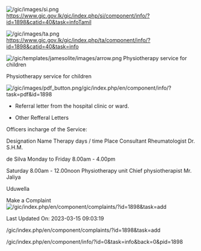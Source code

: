 <!-- Source: https://gic.gov.lk/gic/index.php/en/component/info/?id=1898&catid=40&task=info -->

![/gic/images/si.png](/gic/images/si.png)https://www.gic.gov.lk/gic/index.php/si/component/info/?id=1898&catid=40&task=infoTamil

![/gic/images/ta.png](/gic/images/ta.png)https://www.gic.gov.lk/gic/index.php/ta/component/info/?id=1898&catid=40&task=info

![/gic/templates/jamesolite/images/arrow.png](/gic/templates/jamesolite/images/arrow.png) Physiotherapy service for children

Physiotherapy service for children

![/gic/images/pdf_button.png](/gic/images/pdf_button.png)/gic/index.php/en/component/info/?task=pdf&id=1898

 * Referral letter from the hospital clinic or ward.

 * Other Refferal Letters

Officers incharge of the Service:

Designation Name Therapy days / time Place Consultant Rheumatologist Dr. S.H.M.

de Silva Monday to Friday 8.00am - 4.00pm

Saturday 8.00am - 12.00noon Physiotherapy unit Chief physiotherapist Mr. Jaliya

Uduwella

Make a Complaint ![/gic/index.php/en/component/complaints/?id=1898&task=add](/gic/index.php/en/component/complaints/?id=1898&task=add)

Last Updated On: 2023-03-15 09:03:19

/gic/index.php/en/component/complaints/?id=1898&task=add

/gic/index.php/en/component/info/?id=0&task=info&back=0&pid=1898